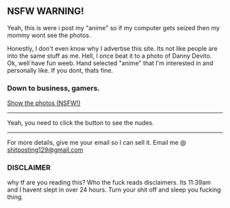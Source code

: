 <script async defer src="https://buttons.github.io/buttons.js"></script>
## NSFW WARNING!

Yeah, this is were i post my "anime" so if my computer gets seized then my mommy wont see the photos.

Honestly, I don't even know why I advertise this site. Its not like people are into the same stuff as me. Hell, I once beat it to a photo of Danny Devito.
Ok, well have fun weeb. Hand selected "anime" that I'm interested in and personally like. If you dont, thats fine.
### Down to business, gamers.

<a class="github-button" href="https://phatass112.github.io/2.io/" data-color-scheme="no-preference: dark; dark: dark; dark: dark;" data-icon="octicon-issue-opened" data-size="large" aria-label="Issue ntkme/github-buttons on GitHub">Show the photos (NSFW!)</a>

----------------------------------------------------

Yeah, you need to click the button to see the nudes.

----------------------------------------------------

For more details, give me your email so I can sell it.
Email me @ shitposting129@gmail.com


### DISCLAIMER
why tf are you reading this? Who the fuck reads disclaimers. Its 11:39am and I havent slept in over 24 hours. Turn your shit off and sleep you fucking thing.
